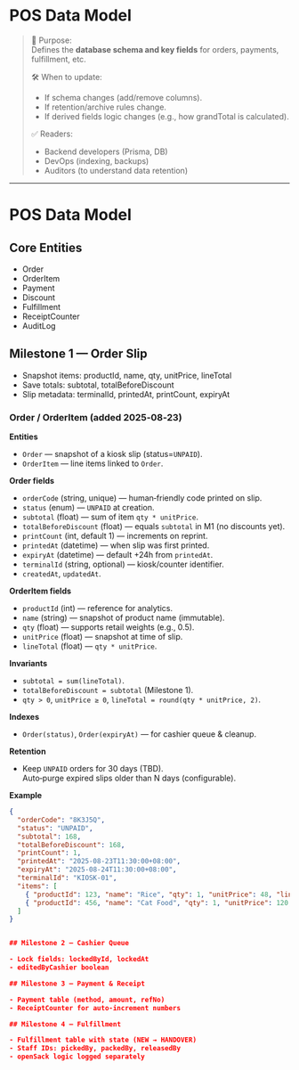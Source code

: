 # POS Data Model

> 📌 Purpose:  
> Defines the **database schema and key fields** for orders, payments, fulfillment, etc.
>
> 🛠 When to update:
>
> - If schema changes (add/remove columns).
> - If retention/archive rules change.
> - If derived fields logic changes (e.g., how grandTotal is calculated).
>
> ✅ Readers:
>
> - Backend developers (Prisma, DB)
> - DevOps (indexing, backups)
> - Auditors (to understand data retention)

---

# POS Data Model

## Core Entities

- Order
- OrderItem
- Payment
- Discount
- Fulfillment
- ReceiptCounter
- AuditLog

## Milestone 1 — Order Slip

- Snapshot items: productId, name, qty, unitPrice, lineTotal
- Save totals: subtotal, totalBeforeDiscount
- Slip metadata: terminalId, printedAt, printCount, expiryAt

### Order / OrderItem (added 2025‑08‑23)

**Entities**

- `Order` — snapshot of a kiosk slip (status=`UNPAID`).
- `OrderItem` — line items linked to `Order`.

**Order fields**

- `orderCode` (string, unique) — human‑friendly code printed on slip.
- `status` (enum) — `UNPAID` at creation.
- `subtotal` (float) — sum of item `qty * unitPrice`.
- `totalBeforeDiscount` (float) — equals `subtotal` in M1 (no discounts yet).
- `printCount` (int, default 1) — increments on reprint.
- `printedAt` (datetime) — when slip was first printed.
- `expiryAt` (datetime) — default +24h from `printedAt`.
- `terminalId` (string, optional) — kiosk/counter identifier.
- `createdAt`, `updatedAt`.

**OrderItem fields**

- `productId` (int) — reference for analytics.
- `name` (string) — snapshot of product name (immutable).
- `qty` (float) — supports retail weights (e.g., 0.5).
- `unitPrice` (float) — snapshot at time of slip.
- `lineTotal` (float) — `qty * unitPrice`.

**Invariants**

- `subtotal = sum(lineTotal)`.
- `totalBeforeDiscount = subtotal` (Milestone 1).
- `qty > 0`, `unitPrice ≥ 0`, `lineTotal = round(qty * unitPrice, 2)`.

**Indexes**

- `Order(status)`, `Order(expiryAt)` — for cashier queue & cleanup.

**Retention**

- Keep `UNPAID` orders for 30 days (TBD).  
  Auto‑purge expired slips older than N days (configurable).

**Example**

```json
{
  "orderCode": "8K3J5Q",
  "status": "UNPAID",
  "subtotal": 168,
  "totalBeforeDiscount": 168,
  "printCount": 1,
  "printedAt": "2025-08-23T11:30:00+08:00",
  "expiryAt": "2025-08-24T11:30:00+08:00",
  "terminalId": "KIOSK-01",
  "items": [
    { "productId": 123, "name": "Rice", "qty": 1, "unitPrice": 48, "lineTotal": 48 },
    { "productId": 456, "name": "Cat Food", "qty": 1, "unitPrice": 120, "lineTotal": 120 }
  ]
}


## Milestone 2 — Cashier Queue

- Lock fields: lockedById, lockedAt
- editedByCashier boolean

## Milestone 3 — Payment & Receipt

- Payment table (method, amount, refNo)
- ReceiptCounter for auto-increment numbers

## Milestone 4 — Fulfillment

- Fulfillment table with state (NEW → HANDOVER)
- Staff IDs: pickedBy, packedBy, releasedBy
- openSack logic logged separately
```
